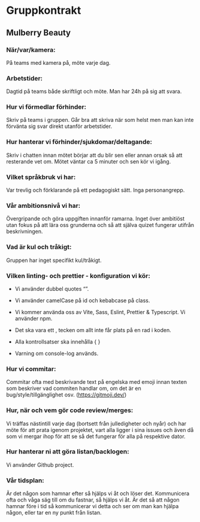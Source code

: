 # Gruppkontrakt  

## Mulberry Beauty 

### När/var/kamera:
På teams med kamera på, möte varje dag. 

### Arbetstider:
Dagtid på teams både skriftligt och möte. Man har 24h på sig att svara. 

### Hur vi förmedlar förhinder:
Skriv på teams i gruppen. Går bra att skriva när som helst men man kan inte förvänta sig svar direkt utanför arbetstider.  

### Hur hanterar vi förhinder/sjukdomar/deltagande:
Skriv i chatten innan mötet börjar att du blir sen eller annan orsak så att resterande vet om. Mötet väntar ca 5 minuter och sen kör vi igång.  

### Vilket språkbruk vi har:
Var trevlig och förklarande på ett pedagogiskt sätt. Inga personangrepp. 

### Vår ambitionsnivå vi har:
Övergripande och göra uppgiften innanför ramarna. Inget över ambitiöst utan fokus på att lära oss grunderna och så att själva quizet fungerar utifrån beskrivningen. 

### Vad är kul och tråkigt:
Gruppen har inget specifikt kul/tråkigt. 

### Vilken linting- och prettier - konfiguration vi kör:  

- Vi använder dubbel quotes “”.  

- Vi använder camelCase på id och kebabcase på class. 

- Vi kommer använda oss av Vite, Sass, Eslint, Prettier & Typescript. Vi använder npm. 

- Det ska vara ett , tecken om allt inte får plats på en rad i koden. 

- Alla kontrollsatser ska innehålla { }  

- Varning om console-log används. 

### Hur vi commitar:
Commitar ofta med beskrivande text på engelska med emoji innan texten som beskriver vad commiten handlar om, om det är en bug/style/tillgänglighet osv. (https://gitmoji.dev/)  

### Hur, när och vem gör code review/merges:
Vi träffas nästintill varje dag (bortsett från julledigheter och nyår) och har möte för att prata igenom projektet, vart alla ligger i sina issues och även då som vi mergar ihop för att se så det fungerar för alla på respektive dator. 

### Hur hanterar ni att göra listan/backlogen:
Vi använder Github project. 

### Vår tidsplan:
Är det någon som hamnar efter så hjälps vi åt och löser det. Kommunicera ofta och våga säg till om du fastnar, så hjälps vi åt. Är det så att någon hamnar före i tid så kommunicerar vi detta och ser om man kan hjälpa någon, eller tar en ny punkt från listan. 
